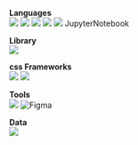 <div>

  <b>Languages</b>
  <br />
  <img src="https://img.shields.io/badge/JavaScript-white?style=flat-square&logo=javascript&logoColor=black"/>
  <img src="https://img.shields.io/badge/Typescript-white?style=flat-square&logo=Typescript&logoColor=black"/>
  <img src="https://img.shields.io/badge/Next.js-white?style=flat-square&logo=Next.js&logoColor=black"/>
  <img src="https://img.shields.io/badge/Python-white?style=flat-square&logo=Python&logoColor=black"/>
  <img src="https://img.shields.io/badge/Anaconda-white?style=flat-square&logo=Anaconda&logoColor=black"/>
  JupyterNotebook

  <b>Library</b>
  <br />
  <img src="https://img.shields.io/badge/React-white?style=flat-square&logo=React&logoColor=black"/>

  <b>css Frameworks</b>
  <br />
  <img src="https://img.shields.io/badge/styled components-white?style=flat-square&logo=styled-components&logoColor=black"/>
  <img src="https://img.shields.io/badge/Tailwind CSS-white?style=flat-square&logo=Tailwind CSS&logoColor=black"/>

  <b>Tools</b>
  <br />
  <img src="https://img.shields.io/badge/Visual Studio Code-white?style=flat-square&logo=Visual Studio Code&logoColor=black"/>
  ![Figma](https://img.shields.io/badge/figma-white?style=for-the-badge&logo=figma&logoColor=black)

  <b>Data</b>
  <br />
  <img src="https://img.shields.io/badge/MySQL-white?style=flat-square&logo=MySQL&logoColor=black"/>
  
</div>

<br />
<br />
<br />
<br />
<br />
<br />
<br />
